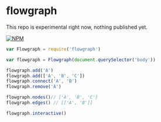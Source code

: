 # flowgraph

This repo is experimental right now, nothing published yet.

[![NPM](https://nodei.co/npm/flowgraph.png)](https://nodei.co/npm/flowgraph/)

```js
var Flowgraph = require('flowgraph')

var flowgraph = Flowgraph(document.querySelector('body'))

flowgraph.add('A')
flowgraph.add(['A', 'B', 'C'])
flowgraph.connect('A', 'B')
flowgraph.remove('A')

flowgraph.nodes()// ['A', 'B', 'C']
flowgraph.edges() // [['A', 'B']]

flowgraph.interactive()
```